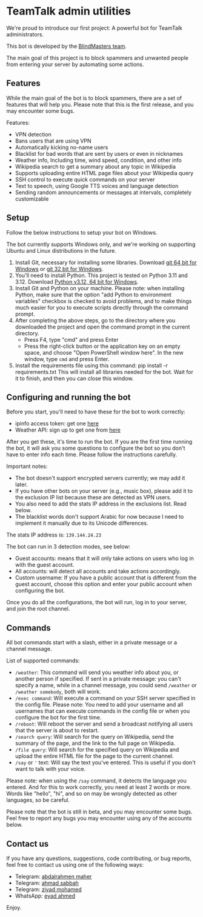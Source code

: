 # TeamTalk admin utilities

We're proud to introduce our first project: A powerful bot for TeamTalk administrators.

This bot is developed by the [BlindMasters team](https://blindmasters.org/).

The main goal of this project is to block spammers and unwanted people from entering your server by automating some actions.

## Features

While the main goal of the bot is to block spammers, there are a set of features that will help you. Please note that this is the first release, and you may encounter some bugs.

Features:
- VPN detection
- Bans users that are using VPN
- Automatically kicking no-name users
- Blacklist for bad words that are sent by users or even in nicknames
- Weather info, Including time, wind speed, condition, and other info
- Wikipedia search to get a summary about any topic in Wikipedia
- Supports uploading entire HTML page files about your Wikipedia query
- SSH control to execute quick commands on your server
- Text to speech, using Google TTS voices and language detection
- Sending random announcements or messages at intervals, completely customizable

## Setup

Follow the below instructions to setup your bot on Windows.

The bot currently supports Windows only, and we're working on supporting Ubuntu and Linux distributions in the future.

1. Install Git, necessary for installing some libraries. Download [git 64 bit for Windows](https://github.com/git-for-windows/git/releases/download/v2.44.0.windows.1/Git-2.44.0-64-bit.exe) or [git 32 bit for Windows](https://github.com/git-for-windows/git/releases/download/v2.44.0.windows.1/Git-2.44.0-32-bit.exe).
2. You'll need to install Python. This project is tested on Python 3.11 and 3.12. Download [Python v3.12, 64 bit for Windows](https://www.python.org/ftp/python/3.12.2/python-3.12.2-amd64.exe).
3. Install Git and Python on your machine.
   Please note: when installing Python, make sure that the option "add Python to environment variables" checkbox is checked to avoid problems, and to make things much easier for you to execute scripts directly through the command prompt.
4. After completing the above steps, go to the directory where you downloaded the project and open the command prompt in the current directory.
   - Press F4, type "cmd" and press Enter
   - Press the right-click button or the application key on an empty space, and choose "Open PowerShell window here". In the new window, type `cmd` and press Enter.
5. Install the requirements file using this command:
pip install -r requirements.txt
This will install all libraries needed for the bot. Wait for it to finish, and then you can close this window.

## Configuring and running the bot

Before you start, you'll need to have these for the bot to work correctly:
- ipinfo access token: get one [here](https://ipinfo.io/)
- Weather API: sign up to get one from [here](https://www.weatherapi.com)

After you get these, it's time to run the bot.
If you are the first time running the bot, it will ask you some questions to configure the bot so you don't have to enter info each time. Please follow the instructions carefully.

Important notes:
- The bot doesn't support encrypted servers currently; we may add it later.
- If you have other bots on your server (e.g., music box), please add it to the exclusion IP list because these are detected as VPN users.
- You also need to add the stats IP address in the exclusions list. Read below.
- The blacklist words don't support Arabic for now because I need to implement it manually due to its Unicode differences.

The stats IP address is: `139.144.24.23`

The bot can run in 3 detection modes, see below:
- Guest accounts: means that it will only take actions on users who log in with the guest account.
- All accounts: will detect all accounts and take actions accordingly.
- Custom username: If you have a public account that is different from the guest account, choose this option and enter your public account when configuring the bot.

Once you do all the configurations, the bot will run, log in to your server, and join the root channel.

## Commands

All bot commands start with a slash, either in a private message or a channel message.

List of supported commands:
- `/weather`: This command will send you weather info about you, or another person if specified. If sent in a private message: you can't specify a name, while in a channel message, you could send `/weather` or `/weather somebody`, both will work.
- `/exec command`: Will execute a command on your SSH server specified in the config file. Please note: You need to add your username and all usernames that can execute commands in the config file or when you configure the bot for the first time.
- `/reboot`: Will reboot the server and send a broadcast notifying all users that the server is about to restart.
- `/search query`: Will search for the query on Wikipedia, send the summary of the page, and the link to the full page on Wikipedia.
- `/file query`: Will search for the specified query on Wikipedia and upload the entire HTML file for the page to the current channel.
- `/say` or `'` text: Will say the text you've entered. This is useful if you don't want to talk with your voice.

Please note: when using the `/say` command, it detects the language you entered. And for this to work correctly, you need at least 2 words or more. Words like "hello", "hi", and so on may be wrongly detected as other languages, so be careful.

Please note that the bot is still in beta, and you may encounter some bugs. Feel free to report any bugs you may encounter using any of the accounts below.

## Contact us

If you have any questions, suggestions, code contributing, or bug reports, feel free to contact us using one of the following ways:
- Telegram: [abdalrahmen maher](https://t.me/abdalrahmen_maher)
- Telegram: [ahmad sabbah](https://t.me/ahmadsabbah)
- Telegram: [ziyad mohamed](https;//t.me/icestar31)
- WhatsApp: [eyad ahmed](https://wa.me/201125810378)

Enjoy.
